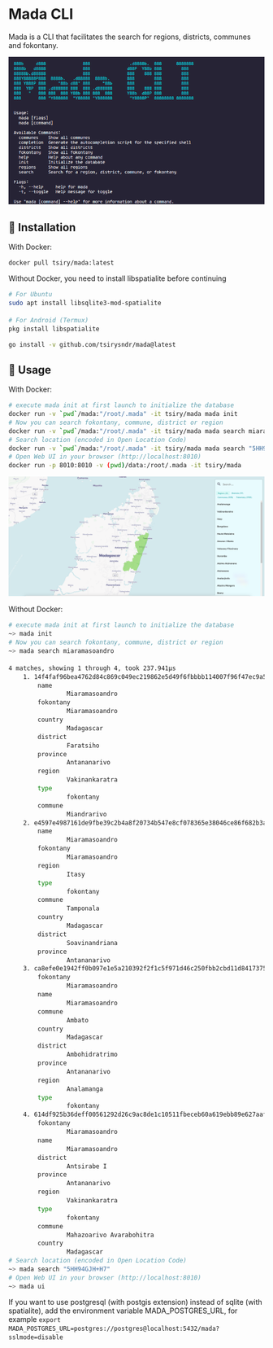 # Mada CLI

Mada is a CLI that facilitates the search for regions, districts, communes and fokontany.

<img src="./preview.png" />


## 🚚 Installation

With Docker:
```bash
docker pull tsiry/mada:latest
```

Without Docker, you need to install libspatialite before continuing
```bash
# For Ubuntu
sudo apt install libsqlite3-mod-spatialite

# For Android (Termux)
pkg install libspatialite
```

```bash
go install -v github.com/tsirysndr/mada@latest
```

## 🚀 Usage

With Docker:
```bash
# execute mada init at first launch to initialize the database
docker run -v `pwd`/mada:"/root/.mada" -it tsiry/mada mada init
# Now you can search fokontany, commune, district or region
docker run -v `pwd`/mada:"/root/.mada" -it tsiry/mada mada search miaramasoandro
# Search location (encoded in Open Location Code)
docker run -v `pwd`/mada:"/root/.mada" -it tsiry/mada mada search "5HH94GJH+H7"
# Open Web UI in your browser (http://localhost:8010)
docker run -p 8010:8010 -v (pwd)/data:/root/.mada -it tsiry/mada
```

<img src="./web-preview.png" />

Without Docker:

```bash
# execute mada init at first launch to initialize the database
~> mada init
# Now you can search fokontany, commune, district or region
~> mada search miaramasoandro

4 matches, showing 1 through 4, took 237.941µs
    1. 14f4faf96bea4762d84c869c049ec219862e5d49f6fbbbb114007f96f47ec9a5 (4.626249)
        name
                Miaramasoandro
        fokontany
                Miaramasoandro
        country
                Madagascar
        district
                Faratsiho
        province
                Antananarivo
        region
                Vakinankaratra
        type
                fokontany
        commune
                Miandrarivo
    2. e4597e4987161de9fbe39c2b4a8f20734b547e8cf078365e38046ce86f682b3a (4.626249)
        name
                Miaramasoandro
        fokontany
                Miaramasoandro
        region
                Itasy
        type
                fokontany
        commune
                Tamponala
        country
                Madagascar
        district
                Soavinandriana
        province
                Antananarivo
    3. ca8efe0e1942ff0b097e1e5a210392f2f1c5f971d46c250fbb2cbd11d8417375 (4.626249)
        fokontany
                Miaramasoandro
        name
                Miaramasoandro
        commune
                Ambato
        country
                Madagascar
        district
                Ambohidratrimo
        province
                Antananarivo
        region
                Analamanga
        type
                fokontany
    4. 614df925b36deff00561292d26c9ac8de1c10511fbeceb60a619ebb89e627aaf (4.361670)
        fokontany
                Miaramasoandro
        name
                Miaramasoandro
        district
                Antsirabe I
        province
                Antananarivo
        region
                Vakinankaratra
        type
                fokontany
        commune
                Mahazoarivo Avarabohitra
        country
                Madagascar
# Search location (encoded in Open Location Code)
~> mada search "5HH94GJH+H7"
# Open Web UI in your browser (http://localhost:8010)
~> mada ui
```

If you want to use postgresql (with postgis extension) instead of sqlite (with spatialite), add the environment variable MADA_POSTGRES_URL, for example ``export MADA_POSTGRES_URL=postgres://postgres@localhost:5432/mada?sslmode=disable``
